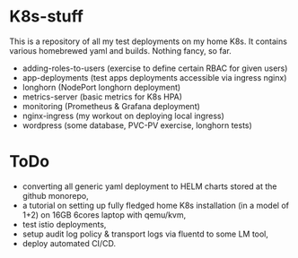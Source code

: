 # K8s-stuff
This is a repository of all my test deployments on my home K8s. It contains various homebrewed yaml and builds.
Nothing fancy, so far.

- adding-roles-to-users (exercise to define certain RBAC for given users)
- app-deployments (test apps deployments accessible via ingress nginx)
- longhorn (NodePort longhorn deployment)
- metrics-server (basic metrics for K8s HPA)
- monitoring (Prometheus & Grafana deployment)
- nginx-ingress (my workout on deploying local ingress)
- wordpress (some database, PVC-PV exercise, longhorn tests)

# ToDo

- converting all generic yaml deployment to HELM charts stored at the github monorepo,
- a tutorial on setting up fully fledged home K8s installation (in a model of 1+2) on 16GB 6cores laptop with qemu/kvm,
- test istio deployments,
- setup audit log policy & transport logs via fluentd to some LM tool,
- deploy automated CI/CD.
